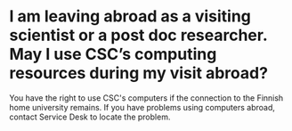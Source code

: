 # I am leaving abroad as a visiting scientist or a post doc researcher. May I use CSC’s computing resources during my visit abroad?

You have the right to use CSC's computers if the connection to the Finnish home university remains. If you have problems using computers abroad, contact Service Desk to locate the problem.
